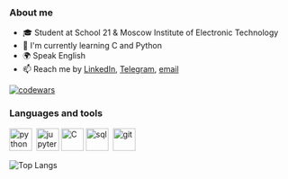 ### About me
- 🎓 Student at School 21 & Moscow Institute of Electronic Technology
- 🌱 I'm currently learning C and Python
- 🌍 Speak English
- 📫 Reach me by [LinkedIn](https://www.linkedin.com/in/kvther1ne/), [Telegram](https://t.me/kvther1ne), [email](mailto:ekaterinatabunshchikova@gmail.com)

[![codewars](https://www.codewars.com/users/kvther1ne/badges/small)](https://www.codewars.com/users/kvther1ne)

### Languages and tools
<img src="https://cdn.jsdelivr.net/gh/devicons/devicon/icons/python/python-original.svg" title="python" width="40" height="40"/>&nbsp;
<img src="https://cdn.jsdelivr.net/gh/devicons/devicon/icons/jupyter/jupyter-original-wordmark.svg" title="jupyter" width="40" height="40"/>
<img src="https://cdn.jsdelivr.net/gh/devicons/devicon/icons/c/c-original.svg" title="C" width="40" height="40"/>
<img src="https://cdn.jsdelivr.net/gh/devicons/devicon/icons/postgresql/postgresql-original.svg" title="sql" width="40" height="40"/>&nbsp;
<img src="https://cdn.jsdelivr.net/gh/devicons/devicon/icons/git/git-plain.svg" title="git" width="40" height="40"/>&nbsp;

![Top Langs](https://github-readme-stats.vercel.app/api/top-langs/?username=kvther1ne&layout=compact)
